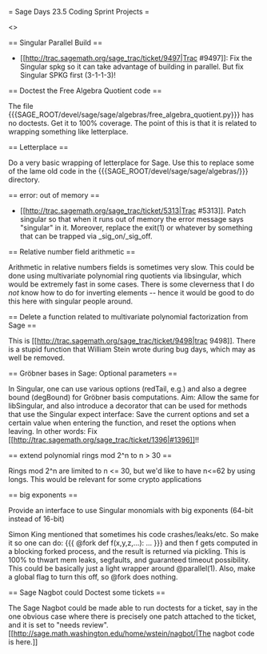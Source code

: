 = Sage Days 23.5 Coding Sprint Projects =

<<TableOfContents>>

== Singular Parallel Build ==

 * [[http://trac.sagemath.org/sage_trac/ticket/9497|Trac #9497]]: Fix the Singular spkg so it can take advantage of building in parallel. But fix Singular SPKG first (3-1-1-3)!

== Doctest the Free Algebra Quotient code ==

The file {{{SAGE_ROOT/devel/sage/sage/algebras/free_algebra_quotient.py}}} has no doctests. Get it to 100% coverage.   The point of this is that it is related to wrapping something like letterplace. 

== Letterplace ==

Do a very basic wrapping of letterplace for Sage.  Use this to replace some of the lame old code in the {{{SAGE_ROOT/devel/sage/sage/algebras/}}} directory. 

== error: out of memory ==

 * [[http://trac.sagemath.org/sage_trac/ticket/5313|Trac #5313]].  Patch singular so that when it runs out of memory the error message says "singular" in it.   Moreover, replace the exit(1) or whatever by something that can be trapped via _sig_on/_sig_off.  

== Relative number field arithmetic ==

 Arithmetic in relative numbers fields is sometimes very slow.  This could be done using multivariate polynomial ring quotients via libsingular, which would be extremely fast in some cases.  There is some cleverness that I do *not* know how to do for inverting elements -- hence it would be good to do this here with singular people around.

== Delete a function related to multivariate polynomial factorization from Sage ==

 This is [[http://trac.sagemath.org/sage_trac/ticket/9498|trac 9498]].  There is a stupid function that William Stein wrote during bug days, which may as well be removed.

== Gröbner bases in Sage: Optional parameters ==

In Singular, one can use various options (redTail, e.g.) and also a degree bound (degBound) for Gröbner basis computations. Aim: Allow the same for libSingular, and also introduce a decorator that can be used for methods that use the Singular expect interface: Save the current options and set a certain value when entering the function, and reset the options when leaving. In other words: Fix [[http://trac.sagemath.org/sage_trac/ticket/1396|#1396]]!!

== extend polynomial rings mod 2^n to n > 30 ==

Rings mod 2^n are limited to n <= 30, but we'd like to have n<=62 by using longs. This would be relevant for some crypto applications

== big exponents ==

Provide an interface to use Singular monomials with big exponents (64-bit instead of 16-bit)

 
Simon King mentioned that sometimes his code crashes/leaks/etc.  So make it so one can do:
{{{
@fork
def f(x,y,z,...):
    ...
}}}
and then f gets computed in a blocking forked process, and the result is returned via pickling. This is 100% to thwart mem leaks, segfaults, and guaranteed timeout possibility.   This could be basically just a light wrapper around @parallel(1).  Also, make a global flag to turn this off, so @fork does nothing. 

== Sage Nagbot could Doctest some tickets ==

The Sage Nagbot could be made able to run doctests for a ticket, say in the one obvious case where there is precisely one patch attached to the ticket, and it is set to "needs review".   [[http://sage.math.washington.edu/home/wstein/nagbot/|The nagbot code is here.]]
